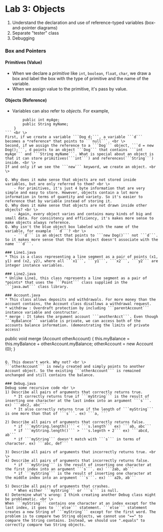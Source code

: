 Lab 3: Objects
===
1. Understand the declaration and use of reference-typed variables (box-and-pointer diagrams)
2. Separate "tester" class
3. Debugging

### Box and Pointers
#### Primitives (Value)
* When we declare a *primitive* like ```int```, ```boolean```, ```float```, ```char```, we draw a box and label the box with the type of primitive and the name of the variable.
* When we assign value to the primitive, it's pass by value. 

#### Objects (Reference)
* Variables can also refer to *objects*. For example,
``` public class Dog {
        public int myAge;
        public String myName;
    }
``` <br \>
First, if we create a variable ```Dog d;```, a variable ```d``` becomes a *reference* that points to ```null```. <br \>
Second, if we assign the reference to a ```Dog``` object, ```d = new Dog();```, d points to an object ```Dog``` that contains ```int myAge``` and ```String myName```. What is special about an object is that it can store primitives(```int```) and references(```String```) inside. <br \>
If and only if we see the ```new``` keyword, we create an object. <br \>

Q. Why does it make sense that objects are not stored inside variables, but are only referred to them? <br \>
    - For primitives, it's just 4 byte information that are very simple and easy to store. However, objects contain a lot more information in terms of quantity and variety. So it's easier to reference that by variable instead of storing it.
Q. Why does it make sense that objects are not drawn inside other objects? <br \>
    - Again, every object varies and contains many kinds of big and small data. For consistency and efficiency, it's makes more sense to make objects always reference.
Q. Why isn't the blue object box labeled with the name of the variable, for example ```d```? <br \>
    - ```d``` is an object that points to ```new Dog()``` not ```d```. So it makes more sense that the blue object doesn't associate with the name ```d```.

### Line1.java
* This is a class representing a line segment as a pair of points (x1, y1) and (x2, y2), where all ```x1```, ```y1```, ```x2```, ```y2``` are integer instance variables.

### Line2.java
* Unlike Line1, this class represents a line segment as a pair of *points* that uses the ```Point``` class supplied in the ```java.awt``` class library.

### Account.java
* This class allows deposits and withdrawals. For more money than the account contains, the Account class disallows a withdrawal request.
* withdraw : Overdraft protection by including ```parentAccount``` instance variable and constructor.
* merge : It takes the argument account ```anotherAcct```. Even though ```myBalance``` variable is private, we can access both of the accounts balance information. (demonstrating the limits of private access)

```
public void merge (Account otherAccount) {
    this.myBalance = this.myBalance + otherAccount.myBalance;
    otherAccount = new Account (0);
}
```

Q. This doesn't work. Why not? <br \>
```otherAccount``` is newly created and simply points to another Account object. So the existing ```otherAccount``` is remained unchanged and still contains the balance.

### Debug.java
Debug some recursive code <br \>
1) Describe all pairs of arguments that correctly returns true.
    * It correctly returns true if ```myString``` is the result of inserting one character at the last index into an argument ```s```. ex) ```abc2, abc``` 
    * It also correctly returns true if the length of ```myString``` is one more than that of ```s```. ex) ```a, ```

2) Describe all pairs of arguments that correctly returns false. 
    * if ```myString.length()``` < ```s.length``` ex) ```ab, abc```
    * if ```myString.length()``` > ```s.legnth + 2``` ex) ```abcd, ab```
    * if ```myString``` doesn't match with ```s``` in terms of character. ex) ```abc, def```

3) Describe all pairs of arguments that incorrectly returns true. <br \>
4) Describe all pairs of arguments that incorrectly returns false. 
    * if ```myString``` is the result of inserting one character at the first index into an argument ```s```. ex) ```2ab, ab```
    * if ```myString``` is the result of inserting one character at the middle index into an argument ```s```. ex) ```a2b, ab```

5) Describe all pairs of arguments that crashes.
    * When either ```myString``` or ```s``` is null.
6) Determine what's wrong: I think creating another Debug class might be problematic. <br \>
When ```myString``` contains one character at an index except for the last index, it goes to ```else``` statement. ```else``` statement creates a new String of ```myString``` except for the first word. The problem is to compare two String objects, we cannot use "==" to compare the String contains. Instead, we should use ".equals" to correctly compare two String objects.


